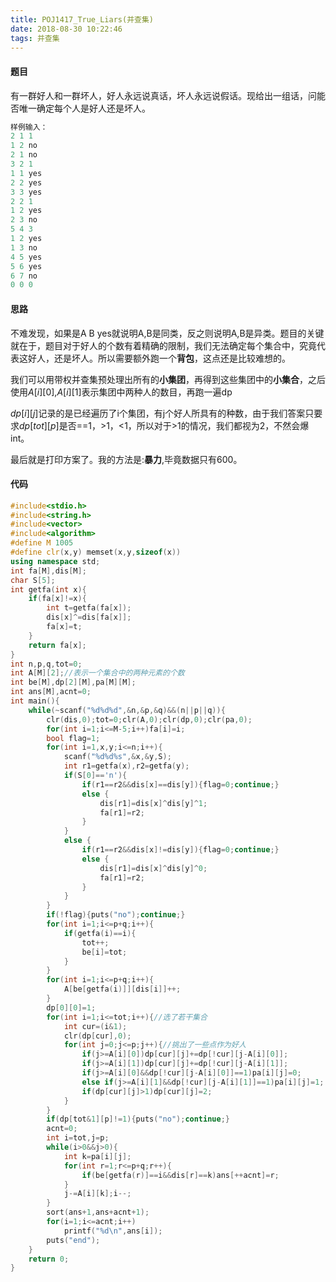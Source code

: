 ```yaml
---
title: POJ1417_True_Liars(并查集)
date: 2018-08-30 10:22:46
tags: 并查集
---
```

#### 题目
有一群好人和一群坏人，好人永远说真话，坏人永远说假话。现给出一组话，问能否唯一确定每个人是好人还是坏人。

```c++
样例输入：
2 1 1
1 2 no
2 1 no
3 2 1
1 1 yes
2 2 yes
3 3 yes
2 2 1
1 2 yes
2 3 no
5 4 3
1 2 yes
1 3 no
4 5 yes
5 6 yes
6 7 no
0 0 0
```
<!--more-->
#### 思路

不难发现，如果是A B yes就说明A,B是同类，反之则说明A,B是异类。题目的关键就在于，题目对于好人的个数有着精确的限制，我们无法确定每个集合中，究竟代表这好人，还是坏人。所以需要额外跑一个**背包**，这点还是比较难想的。

我们可以用带权并查集预处理出所有的**小集团**，再得到这些集团中的**小集合**，之后使用$A[i][0]$,$A[i][1]$表示集团中两种人的数目，再跑一遍dp

$dp[i][j]$记录的是已经遍历了i个集团，有j个好人所具有的种数，由于我们答案只要求$dp[tot][p]$是否==1，>1，<1，所以对于>1的情况，我们都视为2，不然会爆int。

最后就是打印方案了。我的方法是:**暴力**,毕竟数据只有600。

#### 代码
```c++
#include<stdio.h>
#include<string.h>
#include<vector>
#include<algorithm>
#define M 1005
#define clr(x,y) memset(x,y,sizeof(x))
using namespace std;
int fa[M],dis[M];
char S[5];
int getfa(int x){
	if(fa[x]!=x){
		int t=getfa(fa[x]);
		dis[x]^=dis[fa[x]];
		fa[x]=t;
	} 
	return fa[x];
}
int n,p,q,tot=0;
int A[M][2];//表示一个集合中的两种元素的个数 
int be[M],dp[2][M],pa[M][M];
int ans[M],acnt=0;
int main(){
	while(~scanf("%d%d%d",&n,&p,&q)&&(n||p||q)){
		clr(dis,0);tot=0;clr(A,0);clr(dp,0);clr(pa,0);
		for(int i=1;i<=M-5;i++)fa[i]=i;
		bool flag=1;
		for(int i=1,x,y;i<=n;i++){
			scanf("%d%d%s",&x,&y,S);
			int r1=getfa(x),r2=getfa(y);
			if(S[0]=='n'){
				if(r1==r2&&dis[x]==dis[y]){flag=0;continue;}
				else {
					dis[r1]=dis[x]^dis[y]^1;
					fa[r1]=r2;
				}
			}
			else {
				if(r1==r2&&dis[x]!=dis[y]){flag=0;continue;}
				else {
					dis[r1]=dis[x]^dis[y]^0;
					fa[r1]=r2;
				}
			}
		}
		if(!flag){puts("no");continue;}
		for(int i=1;i<=p+q;i++){
			if(getfa(i)==i){
				tot++;
				be[i]=tot;
			}
		} 
		for(int i=1;i<=p+q;i++){
			A[be[getfa(i)]][dis[i]]++;
		} 
		dp[0][0]=1;
		for(int i=1;i<=tot;i++){//选了若干集合 
			int cur=(i&1);
			clr(dp[cur],0);
			for(int j=0;j<=p;j++){//挑出了一些点作为好人 
				if(j>=A[i][0])dp[cur][j]+=dp[!cur][j-A[i][0]];
				if(j>=A[i][1])dp[cur][j]+=dp[!cur][j-A[i][1]];
				if(j>=A[i][0]&&dp[!cur][j-A[i][0]]==1)pa[i][j]=0;
				else if(j>=A[i][1]&&dp[!cur][j-A[i][1]]==1)pa[i][j]=1;
				if(dp[cur][j]>1)dp[cur][j]=2;
			}
		}
		if(dp[tot&1][p]!=1){puts("no");continue;}
		acnt=0;
		int i=tot,j=p;
		while(i>0&&j>0){
			int k=pa[i][j];
			for(int r=1;r<=p+q;r++){
				if(be[getfa(r)]==i&&dis[r]==k)ans[++acnt]=r;
			}
			j-=A[i][k];i--;
		} 
		sort(ans+1,ans+acnt+1);
		for(i=1;i<=acnt;i++)
			printf("%d\n",ans[i]);
		puts("end");
	}
	return 0;
}
```